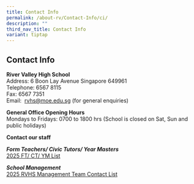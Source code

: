 ```yaml
---
title: Contact Info
permalink: /about-rv/Contact-Info/ci/
description: ""
third_nav_title: Contact Info
variant: tiptap
---
```

<h2>Contact Info</h2>
<p><strong>River Valley High School</strong> 
<br>Address: 6 Boon Lay Avenue Singapore 649961
<br>Telephone: 6567 8115
<br>Fax: 6567 7351&nbsp;
<br>Email:&nbsp;&nbsp;<a href="mailto:rvhs@moe.edu.sg" rel="noopener noreferrer nofollow" target="_blank">rvhs@moe.edu.sg</a>&nbsp;(for general enquiries)</p>
<p><strong>General Office Opening Hours</strong>
<br>Mondays to Fridays: 0700 to 1800 hrs (School is closed on Sat, Sun and
public holidays)</p>
<p><strong>Contact our staff</strong>
</p>
<p><strong><em>Form Teachers/ Civic Tutors/ Year Masters</em></strong>
<br><a href="/files/2024_FT_CT_Email_Address.pdf" rel="noopener noreferrer nofollow" target="_blank">2025 FT/ CT/ YM List</a>
</p>
<p><strong><em>School Management</em></strong>
<br><a href="/files/RVHS_Management_Team_Contact_List_2025_Final__003_.pdf" rel="noopener nofollow" target="_blank">2025 RVHS Management Team Contact List</a>
</p>